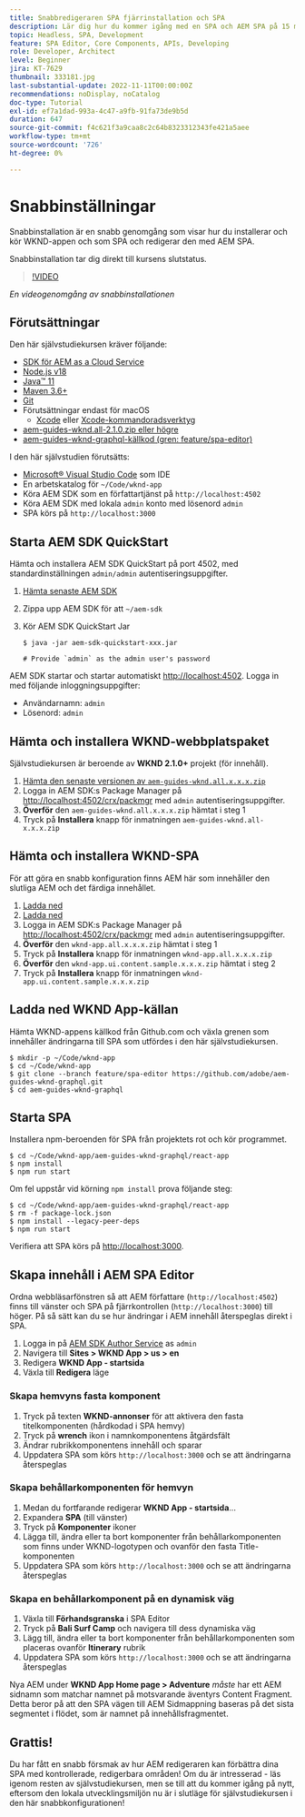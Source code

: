```yaml
---
title: Snabbredigeraren SPA fjärrinstallation och SPA
description: Lär dig hur du kommer igång med en SPA och AEM SPA på 15 minuter!
topic: Headless, SPA, Development
feature: SPA Editor, Core Components, APIs, Developing
role: Developer, Architect
level: Beginner
jira: KT-7629
thumbnail: 333181.jpg
last-substantial-update: 2022-11-11T00:00:00Z
recommendations: noDisplay, noCatalog
doc-type: Tutorial
exl-id: ef7a1dad-993a-4c47-a9fb-91fa73de9b5d
duration: 647
source-git-commit: f4c621f3a9caa8c2c64b8323312343fe421a5aee
workflow-type: tm+mt
source-wordcount: '726'
ht-degree: 0%

---
```


# Snabbinställningar

Snabbinstallation är en snabb genomgång som visar hur du installerar och kör WKND-appen och som SPA och redigerar den med AEM SPA.

Snabbinstallation tar dig direkt till kursens slutstatus.

>[!VIDEO](https://video.tv.adobe.com/v/333181?quality=12&learn=on)

_En videogenomgång av snabbinstallationen_

## Förutsättningar

Den här självstudiekursen kräver följande:

+ [SDK för AEM as a Cloud Service](https://experienceleague.adobe.com/docs/experience-manager-learn/cloud-service/local-development-environment-set-up/aem-runtime.html?lang=en)
+ [Node.js v18](https://nodejs.org/en/)
+ [Java™ 11](https://downloads.experiencecloud.adobe.com/content/software-distribution/en/general.html)
+ [Maven 3.6+](https://maven.apache.org/)
+ [Git](https://git-scm.com/downloads)
+ Förutsättningar endast för macOS
   + [Xcode](https://developer.apple.com/xcode/) eller [Xcode-kommandoradsverktyg](https://developer.apple.com/xcode/resources/)
+ [aem-guides-wknd.all-2.1.0.zip eller högre](https://github.com/adobe/aem-guides-wknd/releases)
+ [aem-guides-wknd-graphql-källkod (gren: feature/spa-editor)](https://github.com/adobe/aem-guides-wknd-graphql/tree/feature/spa-editor)


I den här självstudien förutsätts:

+ [Microsoft® Visual Studio Code](https://visualstudio.microsoft.com/) som IDE
+ En arbetskatalog för `~/Code/wknd-app`
+ Köra AEM SDK som en författartjänst på `http://localhost:4502`
+ Köra AEM SDK med lokala `admin` konto med lösenord `admin`
+ SPA körs på `http://localhost:3000`

## Starta AEM SDK QuickStart

Hämta och installera AEM SDK QuickStart på port 4502, med standardinställningen `admin/admin` autentiseringsuppgifter.

1. [Hämta senaste AEM SDK](https://experience.adobe.com/#/downloads/content/software-distribution/en/aemcloud.html?fulltext=AEM*+SDK*&amp;orderby=%40jcr%3Acontent%2Fjcr%3AlastModified&amp;orderby.sort=desc&amp;layout=list&amp;p.offset=0&amp;p.limit=1)
1. Zippa upp AEM SDK för att `~/aem-sdk`
1. Kör AEM SDK QuickStart Jar

   ```
   $ java -jar aem-sdk-quickstart-xxx.jar
   
   # Provide `admin` as the admin user's password
   ```

AEM SDK startar och startar automatiskt [http://localhost:4502](http://localhost:4502). Logga in med följande inloggningsuppgifter:

+ Användarnamn: `admin`
+ Lösenord: `admin`

## Hämta och installera WKND-webbplatspaket

Självstudiekursen är beroende av __WKND 2.1.0+__ projekt (för innehåll).

1. [Hämta den senaste versionen av `aem-guides-wknd.all.x.x.x.zip`](https://github.com/adobe/aem-guides-wknd/releases)
1. Logga in AEM SDK:s Package Manager på [http://localhost:4502/crx/packmgr](http://localhost:4502/crx/packmgr) med `admin` autentiseringsuppgifter.
1. __Överför__ den `aem-guides-wknd.all.x.x.x.zip` hämtat i steg 1
1. Tryck på __Installera__ knapp för inmatningen `aem-guides-wknd.all-x.x.x.zip`

## Hämta och installera WKND-SPA

För att göra en snabb konfiguration finns AEM här som innehåller den slutliga AEM och det färdiga innehållet.

1. [Ladda ned ](./assets/quick-setup/wknd-app.all-1.0.0-SNAPSHOT.zip)
1. [Ladda ned ](./assets/quick-setup/wknd-app.ui.content.sample-1.0.1.zip)
1. Logga in AEM SDK:s Package Manager på [http://localhost:4502/crx/packmgr](http://localhost:4502/crx/packmgr) med `admin` autentiseringsuppgifter.
1. __Överför__ den `wknd-app.all.x.x.x.zip` hämtat i steg 1
1. Tryck på __Installera__ knapp för inmatningen `wknd-app.all.x.x.x.zip`
1. __Överför__ den `wknd-app.ui.content.sample.x.x.x.zip` hämtat i steg 2
1. Tryck på __Installera__ knapp för inmatningen `wknd-app.ui.content.sample.x.x.x.zip`

## Ladda ned WKND App-källan

Hämta WKND-appens källkod från Github.com och växla grenen som innehåller ändringarna till SPA som utfördes i den här självstudiekursen.

```
$ mkdir -p ~/Code/wknd-app
$ cd ~/Code/wknd-app
$ git clone --branch feature/spa-editor https://github.com/adobe/aem-guides-wknd-graphql.git
$ cd aem-guides-wknd-graphql
```

## Starta SPA

Installera npm-beroenden för SPA från projektets rot och kör programmet.

```
$ cd ~/Code/wknd-app/aem-guides-wknd-graphql/react-app
$ npm install
$ npm run start
```

Om fel uppstår vid körning `npm install` prova följande steg:

```
$ cd ~/Code/wknd-app/aem-guides-wknd-graphql/react-app
$ rm -f package-lock.json
$ npm install --legacy-peer-deps
$ npm run start
```

Verifiera att SPA körs på [http://localhost:3000](http://localhost:3000).

## Skapa innehåll i AEM SPA Editor

Ordna webbläsarfönstren så att AEM författare (`http://localhost:4502`) finns till vänster och SPA på fjärrkontrollen (`http://localhost:3000`) till höger. På så sätt kan du se hur ändringar i AEM innehåll återspeglas direkt i SPA.

1. Logga in på [AEM SDK Author Service](http://localhost:4502) as `admin`
1. Navigera till __Sites > WKND App > us > en__
1. Redigera __WKND App - startsida__
1. Växla till __Redigera__ läge

### Skapa hemvyns fasta komponent

1. Tryck på texten __WKND-annonser__ för att aktivera den fasta titelkomponenten (hårdkodad i SPA hemvy)
1. Tryck på __wrench__ ikon i namnkomponentens åtgärdsfält
1. Ändrar rubrikkomponentens innehåll och sparar
1. Uppdatera SPA som körs `http://localhost:3000` och se att ändringarna återspeglas

### Skapa behållarkomponenten för hemvyn

1. Medan du fortfarande redigerar __WKND App - startsida__...
1. Expandera __SPA__ (till vänster)
1. Tryck på __Komponenter__ ikoner
1. Lägga till, ändra eller ta bort komponenter från behållarkomponenten som finns under WKND-logotypen och ovanför den fasta Title-komponenten
1. Uppdatera SPA som körs `http://localhost:3000` och se att ändringarna återspeglas

### Skapa en behållarkomponent på en dynamisk väg

1. Växla till __Förhandsgranska__ i SPA Editor
1. Tryck på __Bali Surf Camp__ och navigera till dess dynamiska väg
1. Lägg till, ändra eller ta bort komponenter från behållarkomponenten som placeras ovanför __Itinerary__ rubrik
1. Uppdatera SPA som körs `http://localhost:3000` och se att ändringarna återspeglas

Nya AEM under __WKND App Home page > Adventure__ _måste_ har ett AEM sidnamn som matchar namnet på motsvarande äventyrs Content Fragment. Detta beror på att den SPA vägen till AEM Sidmappning baseras på det sista segmentet i flödet, som är namnet på innehållsfragmentet.

## Grattis!

Du har fått en snabb försmak av hur AEM redigeraren kan förbättra dina SPA med kontrollerade, redigerbara områden! Om du är intresserad - läs igenom resten av självstudiekursen, men se till att du kommer igång på nytt, eftersom den lokala utvecklingsmiljön nu är i slutläge för självstudiekursen i den här snabbkonfigurationen!
